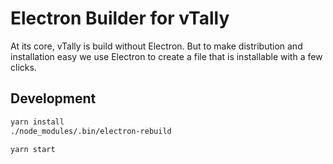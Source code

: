 # Electron Builder for vTally

At its core, vTally is build without Electron. But to make distribution and installation easy
we use Electron to create a file that is installable with a few clicks.

## Development

````bash
yarn install
./node_modules/.bin/electron-rebuild

yarn start
````
